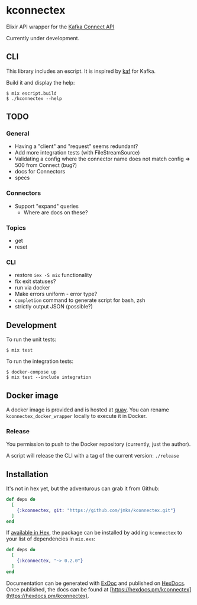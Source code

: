 # kconnectex

Elixir API wrapper for the [Kafka Connect API](https://docs.confluent.io/platform/current/connect/references/restapi.html)

Currently under development.

## CLI

This library includes an escript. It is inspired by [kaf](https://github.com/birdayz/kaf) for Kafka.

Build it and display the help:

```
$ mix escript.build
$ ./kconnectex --help
```

## TODO

### General
* Having a "client" and "request" seems redundant?
* Add more integration tests (with FileStreamSource)
* Validating a config where the connector name does not match config => 500 from Connect (bug?)
* docs for Connectors
* specs

### Connectors
* Support "expand" queries
  * Where are docs on these?

### Topics
* get
* reset

### CLI
* restore `iex -S mix` functionality
* fix exit statuses?
* run via docker
* Make errors uniform - error type?
* `completion` command to generate script for bash, zsh
* strictly output JSON (possible?)

## Development

To run the unit tests:

```
$ mix test
```

To run the integration tests:

```
$ docker-compose up
$ mix test --include integration
```

## Docker image

A docker image is provided and is hosted at [quay](https://www.quay.io).
You can rename `kconnectex_docker_wrapper` locally to execute it in Docker.

### Release

You permission to push to the Docker repository (currently, just the author).

A script will release the CLI with a tag of the current version: `./release`

## Installation

It's not in hex yet, but the adventurous can grab it from Github:

```elixir
def deps do
  [
    {:kconnectex, git: "https://github.com/jmks/kconnectex.git"}
  ]
end
```

If [available in Hex](https://hex.pm/docs/publish), the package can be installed
by adding `kconnectex` to your list of dependencies in `mix.exs`:

```elixir
def deps do
  [
    {:kconnectex, "~> 0.2.0"}
  ]
end
```

Documentation can be generated with [ExDoc](https://github.com/elixir-lang/ex_doc)
and published on [HexDocs](https://hexdocs.pm). Once published, the docs can
be found at [https://hexdocs.pm/kconnectex](https://hexdocs.pm/kconnectex).
